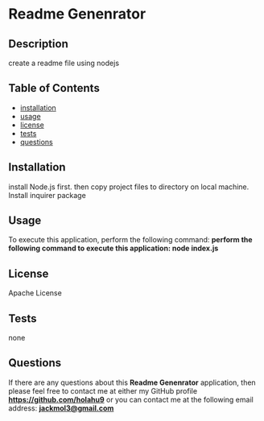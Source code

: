  
# Readme Genenrator

## Description
create a readme file using nodejs
## Table of Contents
* [installation](#installation)
* [usage](#usage)
* [license](#license)
* [tests](#tests)
* [questions](#questions)

## Installation
install Node.js first. then copy project files to directory on local machine. Install inquirer package

## Usage
To execute this application, perform the following command:
**perform the following command to execute this application: node index.js**

## License
Apache License

## Tests
none


## Questions
If there are any questions about this **Readme Genenrator** application, then please feel
 free to contact me at either my GitHub profile
**https://github.com/holahu9**
or you can contact me at the following email address:
**jackmol3@gmail.com**

